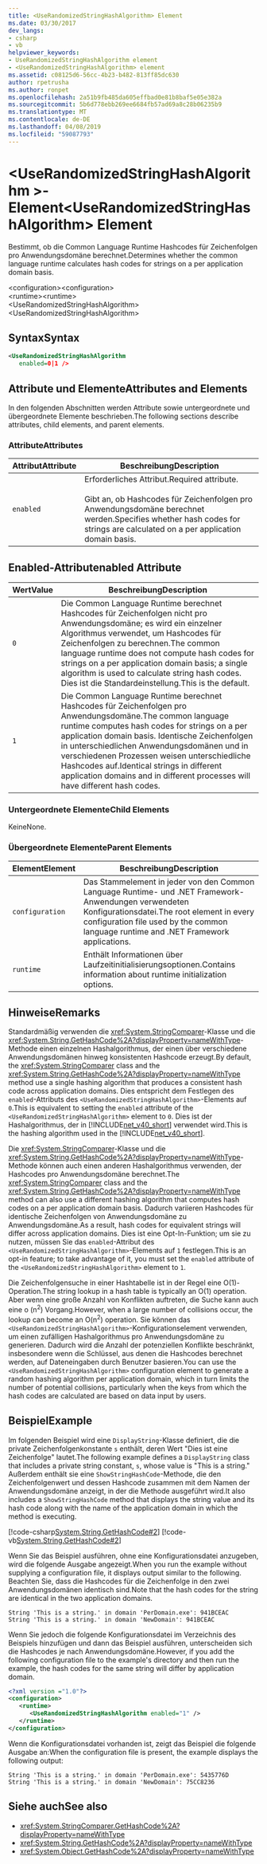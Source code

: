 ```yaml
---
title: <UseRandomizedStringHashAlgorithm> Element
ms.date: 03/30/2017
dev_langs:
- csharp
- vb
helpviewer_keywords:
- UseRandomizedStringHashAlgorithm element
- <UseRandomizedStringHashAlgorithm> element
ms.assetid: c08125d6-56cc-4b23-b482-813ff85dc630
author: rpetrusha
ms.author: ronpet
ms.openlocfilehash: 2a51b9fb485da605effbad0e81b8baf5e05e382a
ms.sourcegitcommit: 5b6d778ebb269ee6684fb57ad69a8c28b06235b9
ms.translationtype: MT
ms.contentlocale: de-DE
ms.lasthandoff: 04/08/2019
ms.locfileid: "59087793"
---
```

# <a name="userandomizedstringhashalgorithm-element"></a><span data-ttu-id="058a7-102">\<UseRandomizedStringHashAlgorithm >-Element</span><span class="sxs-lookup"><span data-stu-id="058a7-102">\<UseRandomizedStringHashAlgorithm> Element</span></span>
<span data-ttu-id="058a7-103">Bestimmt, ob die Common Language Runtime Hashcodes für Zeichenfolgen pro Anwendungsdomäne berechnet.</span><span class="sxs-lookup"><span data-stu-id="058a7-103">Determines whether the common language runtime calculates hash codes for strings on a per application domain basis.</span></span>  
  
 <span data-ttu-id="058a7-104">\<configuration></span><span class="sxs-lookup"><span data-stu-id="058a7-104">\<configuration></span></span>  
<span data-ttu-id="058a7-105">\<runtime></span><span class="sxs-lookup"><span data-stu-id="058a7-105">\<runtime></span></span>  
<span data-ttu-id="058a7-106">\<UseRandomizedStringHashAlgorithm></span><span class="sxs-lookup"><span data-stu-id="058a7-106">\<UseRandomizedStringHashAlgorithm></span></span>  
  
## <a name="syntax"></a><span data-ttu-id="058a7-107">Syntax</span><span class="sxs-lookup"><span data-stu-id="058a7-107">Syntax</span></span>  
  
```xml  
<UseRandomizedStringHashAlgorithm   
   enabled=0|1 />  
```  
  
## <a name="attributes-and-elements"></a><span data-ttu-id="058a7-108">Attribute und Elemente</span><span class="sxs-lookup"><span data-stu-id="058a7-108">Attributes and Elements</span></span>  
 <span data-ttu-id="058a7-109">In den folgenden Abschnitten werden Attribute sowie untergeordnete und übergeordnete Elemente beschrieben.</span><span class="sxs-lookup"><span data-stu-id="058a7-109">The following sections describe attributes, child elements, and parent elements.</span></span>  
  
### <a name="attributes"></a><span data-ttu-id="058a7-110">Attribute</span><span class="sxs-lookup"><span data-stu-id="058a7-110">Attributes</span></span>  
  
|<span data-ttu-id="058a7-111">Attribut</span><span class="sxs-lookup"><span data-stu-id="058a7-111">Attribute</span></span>|<span data-ttu-id="058a7-112">Beschreibung</span><span class="sxs-lookup"><span data-stu-id="058a7-112">Description</span></span>|  
|---------------|-----------------|  
|`enabled`|<span data-ttu-id="058a7-113">Erforderliches Attribut.</span><span class="sxs-lookup"><span data-stu-id="058a7-113">Required attribute.</span></span><br /><br /> <span data-ttu-id="058a7-114">Gibt an, ob Hashcodes für Zeichenfolgen pro Anwendungsdomäne berechnet werden.</span><span class="sxs-lookup"><span data-stu-id="058a7-114">Specifies whether hash codes for strings are calculated on a per application domain basis.</span></span>|  
  
## <a name="enabled-attribute"></a><span data-ttu-id="058a7-115">Enabled-Attribut</span><span class="sxs-lookup"><span data-stu-id="058a7-115">enabled Attribute</span></span>  
  
|<span data-ttu-id="058a7-116">Wert</span><span class="sxs-lookup"><span data-stu-id="058a7-116">Value</span></span>|<span data-ttu-id="058a7-117">Beschreibung</span><span class="sxs-lookup"><span data-stu-id="058a7-117">Description</span></span>|  
|-----------|-----------------|  
|`0`|<span data-ttu-id="058a7-118">Die Common Language Runtime berechnet Hashcodes für Zeichenfolgen nicht pro Anwendungsdomäne; es wird ein einzelner Algorithmus verwendet, um Hashcodes für Zeichenfolgen zu berechnen.</span><span class="sxs-lookup"><span data-stu-id="058a7-118">The common language runtime does not compute hash codes for strings on a per application domain basis; a single algorithm is used to calculate string hash codes.</span></span> <span data-ttu-id="058a7-119">Dies ist die Standardeinstellung.</span><span class="sxs-lookup"><span data-stu-id="058a7-119">This is the default.</span></span>|  
|`1`|<span data-ttu-id="058a7-120">Die Common Language Runtime berechnet Hashcodes für Zeichenfolgen pro Anwendungsdomäne.</span><span class="sxs-lookup"><span data-stu-id="058a7-120">The common language runtime computes hash codes for strings on a per application domain basis.</span></span> <span data-ttu-id="058a7-121">Identische Zeichenfolgen in unterschiedlichen Anwendungsdomänen und in verschiedenen Prozessen weisen unterschiedliche Hashcodes auf.</span><span class="sxs-lookup"><span data-stu-id="058a7-121">Identical strings in different application domains and in different processes will have different hash codes.</span></span>|  
  
### <a name="child-elements"></a><span data-ttu-id="058a7-122">Untergeordnete Elemente</span><span class="sxs-lookup"><span data-stu-id="058a7-122">Child Elements</span></span>  
 <span data-ttu-id="058a7-123">Keine</span><span class="sxs-lookup"><span data-stu-id="058a7-123">None.</span></span>  
  
### <a name="parent-elements"></a><span data-ttu-id="058a7-124">Übergeordnete Elemente</span><span class="sxs-lookup"><span data-stu-id="058a7-124">Parent Elements</span></span>  
  
|<span data-ttu-id="058a7-125">Element</span><span class="sxs-lookup"><span data-stu-id="058a7-125">Element</span></span>|<span data-ttu-id="058a7-126">Beschreibung</span><span class="sxs-lookup"><span data-stu-id="058a7-126">Description</span></span>|  
|-------------|-----------------|  
|`configuration`|<span data-ttu-id="058a7-127">Das Stammelement in jeder von den Common Language Runtime- und .NET Framework-Anwendungen verwendeten Konfigurationsdatei.</span><span class="sxs-lookup"><span data-stu-id="058a7-127">The root element in every configuration file used by the common language runtime and .NET Framework applications.</span></span>|  
|`runtime`|<span data-ttu-id="058a7-128">Enthält Informationen über Laufzeitinitialisierungsoptionen.</span><span class="sxs-lookup"><span data-stu-id="058a7-128">Contains information about runtime initialization options.</span></span>|  
  
## <a name="remarks"></a><span data-ttu-id="058a7-129">Hinweise</span><span class="sxs-lookup"><span data-stu-id="058a7-129">Remarks</span></span>  
 <span data-ttu-id="058a7-130">Standardmäßig verwenden die <xref:System.StringComparer>-Klasse und die <xref:System.String.GetHashCode%2A?displayProperty=nameWithType>-Methode einen einzelnen Hashalgorithmus, der einen über verschiedene Anwendungsdomänen hinweg konsistenten Hashcode erzeugt.</span><span class="sxs-lookup"><span data-stu-id="058a7-130">By default, the <xref:System.StringComparer> class and the <xref:System.String.GetHashCode%2A?displayProperty=nameWithType> method use a single hashing algorithm that produces a consistent hash code across application domains.</span></span> <span data-ttu-id="058a7-131">Dies entspricht dem Festlegen des `enabled`-Attributs des `<UseRandomizedStringHashAlgorithm>`-Elements auf `0`.</span><span class="sxs-lookup"><span data-stu-id="058a7-131">This is equivalent to setting the `enabled` attribute of the `<UseRandomizedStringHashAlgorithm>` element to `0`.</span></span> <span data-ttu-id="058a7-132">Dies ist der Hashalgorithmus, der in [!INCLUDE[net_v40_short](../../../../../includes/net-v40-short-md.md)] verwendet wird.</span><span class="sxs-lookup"><span data-stu-id="058a7-132">This is the hashing algorithm used in the [!INCLUDE[net_v40_short](../../../../../includes/net-v40-short-md.md)].</span></span>  
  
 <span data-ttu-id="058a7-133">Die <xref:System.StringComparer>-Klasse und die <xref:System.String.GetHashCode%2A?displayProperty=nameWithType>-Methode können auch einen anderen Hashalgorithmus verwenden, der Hashcodes pro Anwendungsdomäne berechnet.</span><span class="sxs-lookup"><span data-stu-id="058a7-133">The <xref:System.StringComparer> class and the <xref:System.String.GetHashCode%2A?displayProperty=nameWithType> method can also use a different hashing algorithm that computes hash codes on a per application domain basis.</span></span> <span data-ttu-id="058a7-134">Dadurch variieren Hashcodes für identische Zeichenfolgen von Anwendungsdomäne zu Anwendungsdomäne.</span><span class="sxs-lookup"><span data-stu-id="058a7-134">As a result, hash codes for equivalent strings will differ across application domains.</span></span> <span data-ttu-id="058a7-135">Dies ist eine Opt-In-Funktion; um sie zu nutzen, müssen Sie das `enabled`-Attribut des `<UseRandomizedStringHashAlgorithm>`-Elements auf `1` festlegen.</span><span class="sxs-lookup"><span data-stu-id="058a7-135">This is an opt-in feature; to take advantage of it, you must set the `enabled` attribute of the `<UseRandomizedStringHashAlgorithm>` element to `1`.</span></span>  
  
 <span data-ttu-id="058a7-136">Die Zeichenfolgensuche in einer Hashtabelle ist in der Regel eine O(1)-Operation.</span><span class="sxs-lookup"><span data-stu-id="058a7-136">The string lookup in a hash table is typically an O(1) operation.</span></span> <span data-ttu-id="058a7-137">Aber wenn eine große Anzahl von Konflikten auftreten, die Suche kann auch eine o (n<sup>2</sup>) Vorgang.</span><span class="sxs-lookup"><span data-stu-id="058a7-137">However, when a large number of collisions occur, the lookup can become an O(n<sup>2</sup>) operation.</span></span> <span data-ttu-id="058a7-138">Sie können das `<UseRandomizedStringHashAlgorithm>`-Konfigurationselement verwenden, um einen zufälligen Hashalgorithmus pro Anwendungsdomäne zu generieren. Dadurch wird die Anzahl der potenziellen Konflikte beschränkt, insbesondere wenn die Schlüssel, aus denen die Hashcodes berechnet werden, auf Dateneingaben durch Benutzer basieren.</span><span class="sxs-lookup"><span data-stu-id="058a7-138">You can use the `<UseRandomizedStringHashAlgorithm>` configuration element to generate a random hashing algorithm per application domain, which in turn limits the number of potential collisions, particularly when the keys from which the hash codes are calculated are based on data input by users.</span></span>  
  
## <a name="example"></a><span data-ttu-id="058a7-139">Beispiel</span><span class="sxs-lookup"><span data-stu-id="058a7-139">Example</span></span>  
 <span data-ttu-id="058a7-140">Im folgenden Beispiel wird eine `DisplayString`-Klasse definiert, die die private Zeichenfolgenkonstante `s` enthält, deren Wert "Dies ist eine Zeichenfolge" lautet.</span><span class="sxs-lookup"><span data-stu-id="058a7-140">The following example defines a `DisplayString` class that includes a private string constant, `s`, whose value is "This is a string."</span></span> <span data-ttu-id="058a7-141">Außerdem enthält sie eine `ShowStringHashCode`-Methode, die den Zeichenfolgenwert und dessen Hashcode zusammen mit dem Namen der Anwendungsdomäne anzeigt, in der die Methode ausgeführt wird.</span><span class="sxs-lookup"><span data-stu-id="058a7-141">It also includes a `ShowStringHashCode` method that displays the string value and its hash code along with the name of the application domain in which the method is executing.</span></span>  
  
 [!code-csharp[System.String.GetHashCode#2](../../../../../samples/snippets/csharp/VS_Snippets_CLR_System/system.String.GetHashCode/CS/perdomain.cs#2)]
 [!code-vb[System.String.GetHashCode#2](../../../../../samples/snippets/visualbasic/VS_Snippets_CLR_System/system.String.GetHashCode/VB/perdomain.vb#2)]  
  
 <span data-ttu-id="058a7-142">Wenn Sie das Beispiel ausführen, ohne eine Konfigurationsdatei anzugeben, wird die folgende Ausgabe angezeigt.</span><span class="sxs-lookup"><span data-stu-id="058a7-142">When you run the example without supplying a configuration file, it displays output similar to the following.</span></span> <span data-ttu-id="058a7-143">Beachten Sie, dass die Hashcodes für die Zeichenfolge in den zwei Anwendungsdomänen identisch sind.</span><span class="sxs-lookup"><span data-stu-id="058a7-143">Note that the hash codes for the string are identical in the two application domains.</span></span>  
  
```  
String 'This is a string.' in domain 'PerDomain.exe': 941BCEAC  
String 'This is a string.' in domain 'NewDomain': 941BCEAC  
```  
  
 <span data-ttu-id="058a7-144">Wenn Sie jedoch die folgende Konfigurationsdatei im Verzeichnis des Beispiels hinzufügen und dann das Beispiel ausführen, unterscheiden sich die Hashcodes je nach Anwendungsdomäne.</span><span class="sxs-lookup"><span data-stu-id="058a7-144">However, if you add the following configuration file to the example's directory and then run the example, the hash codes for the same string will differ by application domain.</span></span>  
  
```xml  
<?xml version ="1.0"?>  
<configuration>  
   <runtime>  
      <UseRandomizedStringHashAlgorithm enabled="1" />  
   </runtime>  
</configuration>  
```  
  
 <span data-ttu-id="058a7-145">Wenn die Konfigurationsdatei vorhanden ist, zeigt das Beispiel die folgende Ausgabe an:</span><span class="sxs-lookup"><span data-stu-id="058a7-145">When the configuration file is present, the example displays the following output:</span></span>  
  
```  
String 'This is a string.' in domain 'PerDomain.exe': 5435776D  
String 'This is a string.' in domain 'NewDomain': 75CC8236  
```  
  
## <a name="see-also"></a><span data-ttu-id="058a7-146">Siehe auch</span><span class="sxs-lookup"><span data-stu-id="058a7-146">See also</span></span>

- <xref:System.StringComparer.GetHashCode%2A?displayProperty=nameWithType>
- <xref:System.String.GetHashCode%2A?displayProperty=nameWithType>
- <xref:System.Object.GetHashCode%2A?displayProperty=nameWithType>
